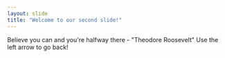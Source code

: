 ```yaml
---
layout: slide
title: "Welcome to our second slide!"
---
```

Believe you can and you're halfway there - "Theodore Roosevelt"
Use the left arrow to go back!

